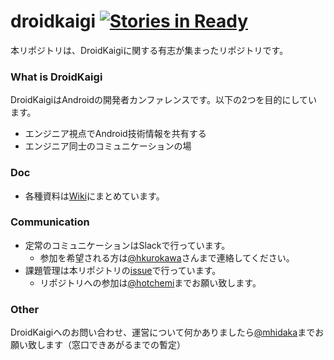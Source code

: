 droidkaigi [![Stories in Ready](https://badge.waffle.io/Droidkaigi/droidkaigi.png)](https://waffle.io/DroidKaigi/droidkaigi)
==========

本リポジトリは、DroidKaigiに関する有志が集まったリポジトリです。

### What is DroidKaigi

DroidKaigiはAndroidの開発者カンファレンスです。以下の2つを目的にしています。

- エンジニア視点でAndroid技術情報を共有する
- エンジニア同士のコミュニケーションの場

### Doc

- 各種資料は[Wiki](https://github.com/DroidKaigi/droidkaigi/wiki)にまとめています。

### Communication

- 定常のコミュニケーションはSlackで行っています。
  - 参加を希望される方は[@hkurokawa](https://github.com/hkurokawa)さんまで連絡してください。
- 課題管理は本リポジトリの[issue](https://github.com/hotchemi/droidkaigi/issues)で行っています。
  - リポジトリへの参加は[@hotchemi](https://github.com/hotchemi)までお願い致します。

### Other
DroidKaigiへのお問い合わせ、運営について何かありましたら[@mhidaka](https://github.com/mhidaka)までお願い致します（窓口できあがるまでの暫定）
